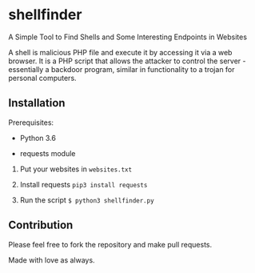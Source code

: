 
# shellfinder

A Simple Tool to Find Shells and Some Interesting Endpoints in Websites

A shell is malicious PHP file and execute it by accessing it via a web browser. It is a PHP script that allows the attacker to control the server - essentially a backdoor program, similar in functionality to a trojan for personal computers.

## Installation 
Prerequisites:

- Python 3.6

- requests module

1. Put your websites in `websites.txt`

2. Install requests `pip3 install requests`

3. Run the script `$ python3 shellfinder.py`

## Contribution
Please feel free to fork the repository and make pull requests.

Made with love as always.
